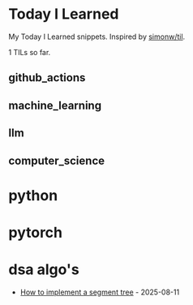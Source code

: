 # Today I Learned

My Today I Learned snippets. Inspired by [simonw/til](https://github.com/simonw/til).

1 TILs so far. 

## github_actions

## machine_learning

## llm

## computer_science

# python

# pytorch

# dsa algo's

- [How to implement a segment tree](https://github.com/nathbns/til/blob/main/dsa_algos/segment_tree.md) - 2025-08-11
